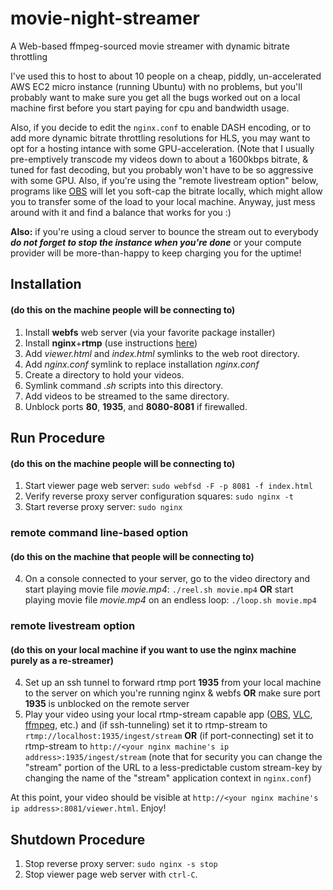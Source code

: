 # movie-night-streamer
A Web-based ffmpeg-sourced movie streamer with dynamic bitrate throttling

I've used this to host to about 10 people on a cheap, piddly, un-accelerated AWS EC2 micro instance (running Ubuntu) with no problems, but you'll probably want to make sure you get all the bugs worked out on a local machine first before you start paying for cpu and bandwidth usage. 

Also, if you decide to edit the `nginx.conf` to enable DASH encoding, or to add more dynamic bitrate throttling resolutions for HLS, you may want to opt for a hosting intance with some GPU-acceleration. (Note that I usually pre-emptively transcode my videos down to about a 1600kbps bitrate, & tuned for fast decoding, but you probably won't have to be so aggressive with some GPU. Also, if you're using the "remote livestream option" below, programs like [OBS](https://obsproject.com) will let you soft-cap the bitrate locally, which might allow you to transfer some of the load to your local machine. Anyway, just mess around with it and find a balance that works for you :)

**Also:** if you're using a cloud server to bounce the stream out to everybody ***do not forget to stop the instance when you're done*** or your compute provider will be more-than-happy to keep charging you for the uptime!

## Installation
#### (do this on the machine people will be connecting to)
1. Install **webfs** web server (via your favorite package installer)
2. Install **nginx**+**rtmp** (use instructions [here](https://www.nginx.com/blog/video-streaming-for-remote-learning-with-nginx/))
3. Add *viewer.html* and *index.html* symlinks to the web root directory.
4. Add *nginx.conf* symlink to replace installation *nginx.conf*
5. Create a directory to hold your videos.
6. Symlink command *.sh* scripts into this directory.
7. Add videos to be streamed to the same directory.
8. Unblock ports **80**, **1935**, and **8080-8081** if firewalled.

## Run Procedure
#### (do this on the machine people will be connecting to)
1. Start viewer page web server: `sudo webfsd -F -p 8081 -f index.html`
2. Verify reverse proxy server configuration squares: `sudo nginx -t`
3. Start reverse proxy server: `sudo nginx`

### remote command line-based option
#### (do this on the machine that people will be connecting to)
4. On a console connected to your server, go to the video directory and start playing movie file *movie.mp4*: `./reel.sh movie.mp4` 
   **OR** start playing movie file *movie.mp4* on an endless loop: `./loop.sh movie.mp4`

### remote livestream option
#### (do this on your local machine if you want to use the nginx machine purely as a re-streamer)
4. Set up an ssh tunnel to forward rtmp port **1935** from your local machine to the server on which you're running nginx & webfs **OR** make sure port **1935** is unblocked on the remote server
5. Play your video using your local rtmp-stream capable app ([OBS](https://obsproject.com), [VLC](https://www.videolan.org/vlc/index.html), [ffmpeg](rtmp://trac.ffmpeg.org/wiki/StreamingGuide), etc.) and (if ssh-tunneling) set it to rtmp-stream to `rtmp://localhost:1935/ingest/stream` **OR** (if port-connecting) set it to rtmp-stream to `http://<your nginx machine's ip address>:1935/ingest/stream` (note that for security you can change the "stream" portion of the URL to a less-predictable custom stream-key by changing the name of the "stream" application context in `nginx.conf`)

At this point, your video should be visible at `http://<your nginx machine's ip address>:8081/viewer.html`. Enjoy!

## Shutdown Procedure
1. Stop reverse proxy server: `sudo nginx -s stop`
2. Stop viewer page web server with `ctrl-C`.
